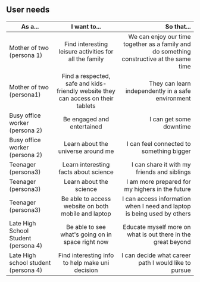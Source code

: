 ## User needs

|As a...   |   I want to...   |   So that...   |
|----------|:-------------:|------:|
|Mother of two (persona 1)|Find interesting leisure activities for all the family|We can enjoy our time together as a family and do something constructive at the same time|
|Mother of two (persona1)|Find a respected, safe and kids-friendly website they can access on their tablets|They can learn independently in a safe environment|
|Busy office worker (persona 2)|Be engaged and entertained|I can get some downtime|
|Busy office worker (persona 2)|Learn about the universe around me|I can feel connected to something bigger|
|Teenager (persona3)|Learn interesting facts about science|I can share it with my friends and siblings|
|Teenager (persona3)|Learn about the science|I am more prepared for my highers in the future|
|Teenager (persona3)|Be able to access website on both mobile and laptop|I can access information when I need and laptop is being used by others|
|Late High School Student (persona 4)|Be able to see what's going on in space right now|Educate myself more on what is out there in the great beyond|
|Late High school student (persona 4)|Find interesting info to help make uni decision|I can decide what career path I would like to pursue|

































